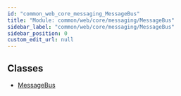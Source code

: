 ```yaml
---
id: "common_web_core_messaging_MessageBus"
title: "Module: common/web/core/messaging/MessageBus"
sidebar_label: "common/web/core/messaging/MessageBus"
sidebar_position: 0
custom_edit_url: null
---
```


## Classes

- [MessageBus](../classes/common_web_core_messaging_MessageBus.MessageBus.md)

